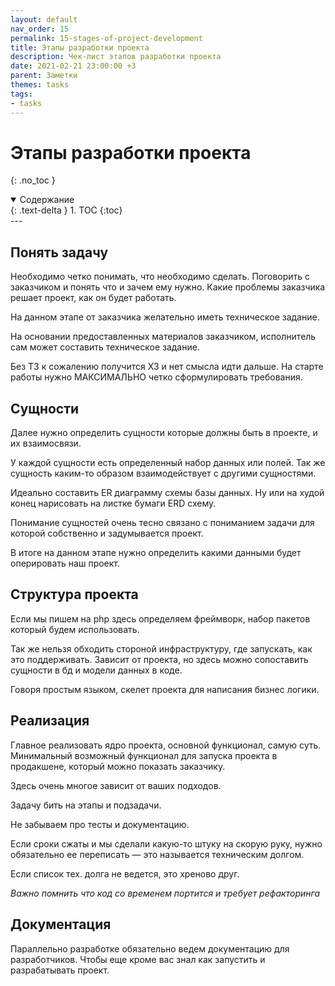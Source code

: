 ```yaml
---
layout: default
nav_order: 15
permalink: 15-stages-of-project-development
title: Этапы разработки проекта
description: Чек-лист этапов разработки проекта
date: 2021-02-21 23:00:00 +3
parent: Заметки
themes: tasks
tags:
- tasks
---
```


# Этапы разработки проекта
{: .no_toc }

<details open markdown="block">
  <summary>
    Содержание
  </summary>
  {: .text-delta }
1. TOC
{:toc}
</details>
---

## Понять задачу

Необходимо четко понимать, что необходимо сделать. Поговорить с заказчиком и понять что и зачем ему нужно. Какие проблемы
заказчика решает проект, как он будет работать.

На данном этапе от заказчика желательно иметь техническое задание.

На основании предоставленных материалов заказчиком, исполнитель сам может составить техническое задание.

Без ТЗ к сожалению получится ХЗ и нет смысла идти дальше. На старте работы нужно МАКСИМАЛЬНО четко сформулировать требования.

## Сущности

Далее нужно определить сущности которые должны быть в проекте, и их взаимосвязи.

У каждой сущности есть определенный набор данных или полей. Так же сущность каким-то образом взаимодействует с
другими сущностями.

Идеально составить ER диаграмму схемы базы данных. Ну или на худой конец нарисовать на листке бумаги ERD схему.

Понимание сущностей очень тесно связано с пониманием задачи для которой собственно и задумывается проект.

В итоге на данном этапе нужно определить какими данными будет оперировать наш проект.

## Структура проекта

Если мы пишем на php здесь определяем фреймворк, набор пакетов который будем использовать.

Так же нельзя обходить стороной инфраструктуру, где запускать, как это поддерживать. Зависит от проекта, но здесь можно сопоставить сущности в бд и модели данных
в коде.

Говоря простым языком, скелет проекта для написания бизнес логики.

## Реализация

Главное реализовать ядро проекта, основной функционал, самую суть.
Минимальный возможный функционал для запуска проекта в продакшене, который можно показать заказчику.

Здесь очень многое зависит от ваших подходов.

Задачу бить на этапы и подзадачи.

Не забываем про тесты и документацию.

Если сроки сжаты и мы сделали какую-то штуку на скорую руку, нужно обязательно
ее переписать — это называется техническим долгом.

Если список тех. долга не ведется, это хреново друг.

_Важно помнить что код со временем портится и требует рефакторинга_

## Документация

Параллельно разработке обязательно ведем документацию для разработчиков. Чтобы еще кроме вас знал как запустить и разрабатывать
проект.